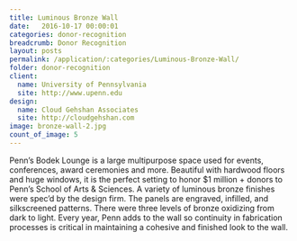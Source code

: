 ```yaml
---
title: Luminous Bronze Wall
date:   2016-10-17 00:00:01
categories: donor-recognition
breadcrumb: Donor Recognition
layout: posts
permalink: /application/:categories/Luminous-Bronze-Wall/
folder: donor-recognition
client:
  name: University of Pennsylvania
  site: http://www.upenn.edu
design: 
  name: Cloud Gehshan Associates
  site: http://cloudgehshan.com
image: bronze-wall-2.jpg
count_of_image: 5
---
```

<div class="col-xs-12 col-sm-12 col-md-12 col-lg-12">
  <div class="fotorama application-item__slider" data-nav="thumbs" data-thumbheight="109" border-width="3" data-maxheight="500">
    <a {{ href | img : "fotorama/bronze-wall-2.jpg" }}></a>
    <a {{ href | img : "fotorama/bronze-wall-3.jpg" }}></a>
    <a {{ href | img : "fotorama/bronze-wall-4.jpg" }}></a>
    <a {{ href | img : "fotorama/bronze-wall-1.jpg" }}></a>
    <a {{ href | img : "fotorama/bronze-wall-5.jpg" }}></a>   
  </div>
  <div class="visible-xs application-item__icon-slider">
      <i class="icon-swipe"></i>
    </div>
    <p class="application-item__content application-item__content--bottom">
        Penn’s Bodek Lounge is a large multipurpose space used for events, conferences, award ceremonies and more. Beautiful with hardwood floors and huge windows, it is the perfect setting to honor $1 million + donors to Penn’s School of Arts & Sciences. A variety of luminous bronze finishes were spec’d by the design firm. The panels are engraved, infilled, and silkscreened patterns.  There were three levels of bronze oxidizing from dark to light.  Every year, Penn adds to the wall so continuity in fabrication processes is critical in maintaining a cohesive and finished look to the wall. 
      </p>
</div>
